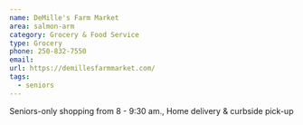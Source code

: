 ```yaml
---
name: DeMille's Farm Market
area: salmon-arm
category: Grocery & Food Service
type: Grocery
phone: 250-832-7550
email:
url: https://demillesfarmmarket.com/
tags:
  - seniors
---
```


Seniors-only shopping from 8 - 9:30 am., Home delivery & curbside pick-up
